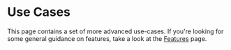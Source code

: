 # Use Cases

This page contains a set of more advanced use-cases. 
If you're looking for some general guidance on features, take a look at the [Features](../feature-list.md) page.